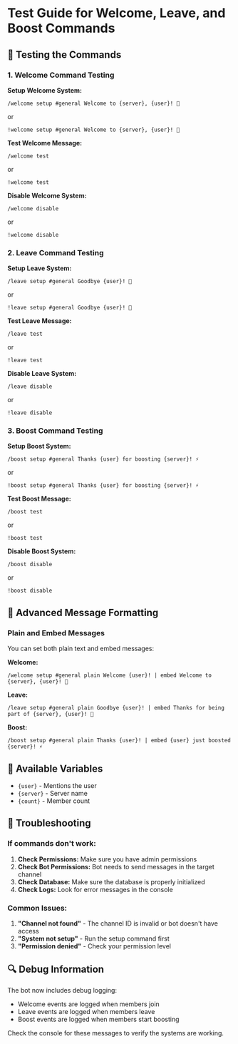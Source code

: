 # Test Guide for Welcome, Leave, and Boost Commands

## 🧪 Testing the Commands

### 1. Welcome Command Testing

**Setup Welcome System:**
```
/welcome setup #general Welcome to {server}, {user}! 🎉
```
or
```
!welcome setup #general Welcome to {server}, {user}! 🎉
```

**Test Welcome Message:**
```
/welcome test
```
or
```
!welcome test
```

**Disable Welcome System:**
```
/welcome disable
```
or
```
!welcome disable
```

### 2. Leave Command Testing

**Setup Leave System:**
```
/leave setup #general Goodbye {user}! 👋
```
or
```
!leave setup #general Goodbye {user}! 👋
```

**Test Leave Message:**
```
/leave test
```
or
```
!leave test
```

**Disable Leave System:**
```
/leave disable
```
or
```
!leave disable
```

### 3. Boost Command Testing

**Setup Boost System:**
```
/boost setup #general Thanks {user} for boosting {server}! ⚡
```
or
```
!boost setup #general Thanks {user} for boosting {server}! ⚡
```

**Test Boost Message:**
```
/boost test
```
or
```
!boost test
```

**Disable Boost System:**
```
/boost disable
```
or
```
!boost disable
```

## 🔧 Advanced Message Formatting

### Plain and Embed Messages
You can set both plain text and embed messages:

**Welcome:**
```
/welcome setup #general plain Welcome {user}! | embed Welcome to {server}, {user}! 🎉
```

**Leave:**
```
/leave setup #general plain Goodbye {user}! | embed Thanks for being part of {server}, {user}! 👋
```

**Boost:**
```
/boost setup #general plain Thanks {user}! | embed {user} just boosted {server}! ⚡
```

## 📝 Available Variables

- `{user}` - Mentions the user
- `{server}` - Server name
- `{count}` - Member count

## 🐛 Troubleshooting

### If commands don't work:

1. **Check Permissions:** Make sure you have admin permissions
2. **Check Bot Permissions:** Bot needs to send messages in the target channel
3. **Check Database:** Make sure the database is properly initialized
4. **Check Logs:** Look for error messages in the console

### Common Issues:

1. **"Channel not found"** - The channel ID is invalid or bot doesn't have access
2. **"System not setup"** - Run the setup command first
3. **"Permission denied"** - Check your permission level

## 🔍 Debug Information

The bot now includes debug logging:
- Welcome events are logged when members join
- Leave events are logged when members leave  
- Boost events are logged when members start boosting

Check the console for these messages to verify the systems are working.
